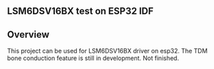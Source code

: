 

## LSM6DSV16BX test on ESP32 IDF

## Overview

This project can be used for LSM6DSV16BX driver on esp32. The TDM bone conduction feature is still in development. Not finished.

